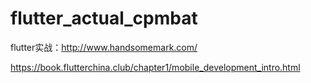 # flutter_actual_cpmbat
flutter实战：http://www.handsomemark.com/


https://book.flutterchina.club/chapter1/mobile_development_intro.html

